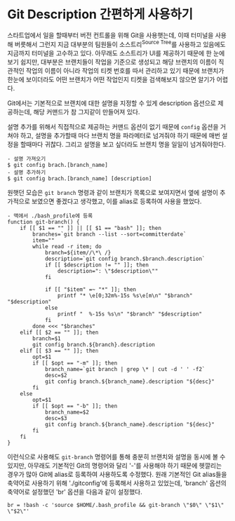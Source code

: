 # Git Description 간편하게 사용하기

스타트업에서 일을 할때부터 버전 컨트롤을 위해 Git을 사용햇는데, 이때 터미널을 사용해 버릇해서 그런지 지금 대부분의 팀원들이 소스트리<sup>Source Tree</sup>를 사용하고 있음에도 지금까지 터미널을 고수하고 있다. 아무래도 소스트리가 UI를 제공하기 때문에 한 눈에 보기 쉽지만, 대부분은 브랜치들이 작업을 기준으로 생성되고 해당 브랜치의 이름이 직관적인 작업의 이름이 아니라 작업의 티켓 번호를 따서 관리하고 있기 때문에 브랜치가 한눈에 보이더라도 어떤 브랜치가 어떤 작업인지 티켓을 검색해보지 않으면 알기가 어렵다.

Git에서는 기본적으로 브랜치에 대한 설명을 지정할 수 있게 description 옵션으로 제공하는데, 해당 커맨드가 참 그지같이 만들어져 있다.

설명 추가를 위해서 직접적으로 제공하는 커맨드 옵션이 없기 때문에 `config` 옵션을 거쳐야 하고, 설명을 추가할때 마다 브랜치 명을 파라메터로 넘겨줘야 하기 때문에 매번 설정을 할때마다 귀찮다. 그리고 설명을 보고 싶더라도 브랜치 명을 일일이 넘겨줘야한다.

```terminal
- 설명 가져오기
$ git config brach.[branch_name]
- 설명 추가하기
$ git config brach.[branch_name] [description]
```

원햇던 모습은 `git branch` 명령과 같이 브랜치가 목록으로 보여지면서 옆에 설명이 추가적으로 보였으면 좋겠다고 생각했고, 이를 alias로 등록하여 사용을 했었다.

```vi
- 맥에서 ./bash_profile에 등록
function git-branch() {
    if [[ $1 == "" ]] || [[ $1 == "bash" ]]; then
        branches=`git branch --list --sort=committerdate`
        item=""
        while read -r item; do
            branch=${item//\*\ /}
            description=`git config branch.$branch.description`
            if [[ $description != "" ]]; then
                description=": \"$description\""
            fi

            if [[ "$item" =~ "*" ]]; then
                printf "* \e[0;32m%-15s %s\e[m\n" "$branch" "$description"
            else
                printf "  %-15s %s\n" "$branch" "$description"
            fi
        done <<< "$branches"
    elif [[ $2 == "" ]]; then
        branch=$1
        git config branch.${branch}.description
    elif [[ $3 == "" ]]; then
        opt=$1
        if [[ $opt == "-m" ]]; then
            branch_name=`git branch | grep \* | cut -d ' ' -f2`
            desc=$2
            git config branch.${branch_name}.description "${desc}"
        fi
    else
        opt=$1
        if [[ $opt == "-b" ]]; then
            branch_name=$2
            desc=$3
            git config branch.${branch_name}.description "${desc}"
        fi
    fi
}

```


이런식으로 사용해도 `git-branch` 명령어를 통해 충분히 브랜치와 설명을 동시에 볼 수 있지만, 아무래도 기본적인 Git의 명령어와 달리 '-'를 사용해야 하기 때문에 헷깔리는 경우가 많아 Git에 alias로 등록하여 사용하도록 수정했다. 원래 기본적인 Git alias들을 축약어로 사용하기 위해 './gitconfig'에 등록해서 사용하고 있었는데, 'branch' 옵션의 축약어로 설정했던 'br' 옵션을 다음과 같이 설정했다.

```vi
br = !bash -c 'source $HOME/.bash_profile && git-branch \"$0\" \"$1\" \"$2\"'
```